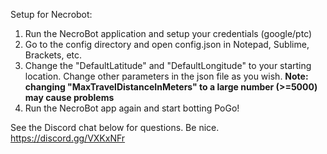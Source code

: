 Setup for Necrobot:

1. Run the NecroBot application and setup your credentials (google/ptc)
2. Go to the config directory and open config.json in Notepad, Sublime, Brackets, etc.
3. Change the "DefaultLatitude" and "DefaultLongitude" to your starting location.
	Change other parameters in the json file as you wish.
		**Note: changing "MaxTravelDistanceInMeters" to a large number (>=5000) may cause problems**
4. Run the NecroBot app again and start botting PoGo!

See the Discord chat below for questions. Be nice.
https://discord.gg/VXKxNFr
